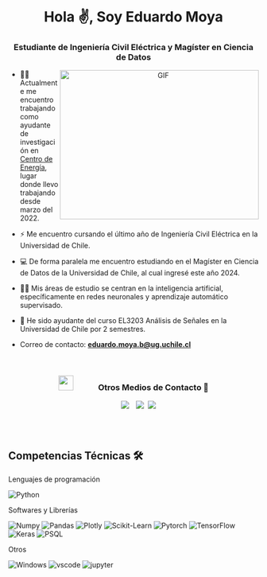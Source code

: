 <h1 align="center">Hola ✌️, Soy
Eduardo Moya</a></h1>
<h3 align="center">Estudiante de Ingeniería Civil Eléctrica y Magíster en Ciencia de Datos</h3>



<a target="_blank" align="center">
  <img align="right" top="500" height="300" width="400" alt="GIF" src="https://media.giphy.com/media/v1.Y2lkPTc5MGI3NjExazNhMTV5azMxNXQ3NWlrZDdtZm8wbnRocGh3amZ2YzVlbzNldjZsNCZlcD12MV9pbnRlcm5hbF9naWZfYnlfaWQmY3Q9Zw/dqLX06ea2TJQIdeapg/giphy.gif">
</a>

- 🧑‍💻 Actualmente me encuentro trabajando como ayudante de investigación en <a href="https://centroenergia.cl/" target="blank">Centro de Energía</a>, lugar donde llevo trabajando desde marzo del 2022.

- ⚡ Me encuentro cursando el último año de Ingeniería Civil Eléctrica en la Universidad de Chile.

- 💻 De forma paralela me encuentro estudiando en el Magíster en Ciencia de Datos de la Universidad de Chile, al cual ingresé este año 2024.

- 🤖🧠 Mis áreas de estudio se centran en la inteligencia artificial, específicamente en redes neuronales y aprendizaje automático supervisado.

- 📝 He sido ayudante del curso EL3203 Análisis de Señales en la Universidad de Chile por 2 semestres.

- Correo de contacto: **eduardo.moya.b@ug.uchile.cl**

<br/>
<h3 align="center" > <img src="https://media.giphy.com/media/iY8CRBdQXODJSCERIr/giphy.gif" width="30" height="30" style="margin-right: 50px;">Otros Medios de Contacto 🤝 </h3>

<p align="center">

 <div align="center"  class="icons-social" style="margin-left: 10px;">
        <a style="margin-left: 10px;"  target="_blank" href="https://www.linkedin.com/in/eduardomoyabriones/">
			<img src="https://img.icons8.com/doodle/40/000000/linkedin--v2.png"></a>
        <a style="margin-left: 10px;" target="_blank" href="https://instagram.com/edv.vrdo">
			<img src="https://img.icons8.com/doodle/40/000000/instagram-new--v2.png"></a>
		<a style="margin-left: 5px;" target="_blank" href="[https://drive.google.com/file/d/1mDqs6QPmeLtB86tP12q9260JXHetx3ip/view?usp=sharing](https://drive.google.com/file/d/1R-x6dU5VRrhlCccZ17NiEGZ2R683F42U/view?usp=sharing)">
					<img src="https://img.icons8.com/plasticine/40/000000/resume.png" ></a>
      </div>

</p>

<br>
<br>

## Competencias Técnicas 🛠️

Lenguajes de programación

![Python](https://img.shields.io/badge/Python-FFD43B?style=flat-square&logo=python&logoColor=blue)

Softwares y Librerías

![Numpy](https://img.shields.io/badge/Numpy-777BB4?style=flat-square&logo=numpy&logoColor=white])
![Pandas](https://img.shields.io/badge/Pandas-2C2D72?style=flat-square&logo=pandas&logoColor=white])
![Plotly](https://img.shields.io/badge/Plotly-239120?style=flat-square&logo=plotly&logoColor=white])
![Scikit-Learn](https://img.shields.io/badge/scikit_learn-F7931E?style=flat-square&logo=scikit-learn&logoColor=white])
![Pytorch](https://img.shields.io/badge/PyTorch-EE4C2C?style=flat-square&logo=pytorch&logoColor=white])
![TensorFlow](https://img.shields.io/badge/TensorFlow-%23FF6F00.svg?style=for-the-badge&logo=TensorFlow&logoColor=white)
![Keras](https://img.shields.io/badge/Keras-%23D00000.svg?style=for-the-badge&logo=Keras&logoColor=white)
![PSQL](https://img.shields.io/badge/PostgreSQL-316192?style=flat-square&logo=postgresql&logoColor=white)



Otros

![Windows](https://img.shields.io/badge/Windows-0078D6?style=flat-square&logo=windows&logoColor=white)
![vscode](https://img.shields.io/badge/VSCode-0078D4?style=flat-square&logo=visual%20studio%20code&logoColor=white)
![jupyter](https://img.shields.io/badge/Jupyter-F37626.svg?&style=flat-square&logo=Jupyter&logoColor=white)
